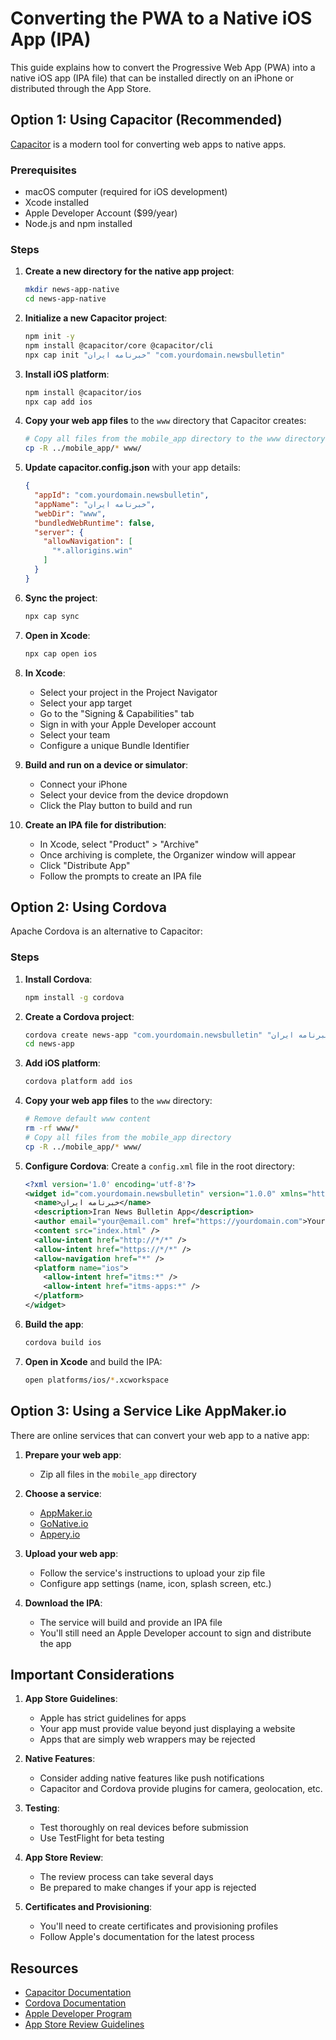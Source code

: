 # Converting the PWA to a Native iOS App (IPA)

This guide explains how to convert the Progressive Web App (PWA) into a native iOS app (IPA file) that can be installed directly on an iPhone or distributed through the App Store.

## Option 1: Using Capacitor (Recommended)

[Capacitor](https://capacitorjs.com/) is a modern tool for converting web apps to native apps.

### Prerequisites
- macOS computer (required for iOS development)
- Xcode installed
- Apple Developer Account ($99/year)
- Node.js and npm installed

### Steps

1. **Create a new directory for the native app project**:
   ```bash
   mkdir news-app-native
   cd news-app-native
   ```

2. **Initialize a new Capacitor project**:
   ```bash
   npm init -y
   npm install @capacitor/core @capacitor/cli
   npx cap init "خبرنامه ایران" "com.yourdomain.newsbulletin"
   ```

3. **Install iOS platform**:
   ```bash
   npm install @capacitor/ios
   npx cap add ios
   ```

4. **Copy your web app files** to the `www` directory that Capacitor creates:
   ```bash
   # Copy all files from the mobile_app directory to the www directory
   cp -R ../mobile_app/* www/
   ```

5. **Update capacitor.config.json** with your app details:
   ```json
   {
     "appId": "com.yourdomain.newsbulletin",
     "appName": "خبرنامه ایران",
     "webDir": "www",
     "bundledWebRuntime": false,
     "server": {
       "allowNavigation": [
         "*.allorigins.win"
       ]
     }
   }
   ```

6. **Sync the project**:
   ```bash
   npx cap sync
   ```

7. **Open in Xcode**:
   ```bash
   npx cap open ios
   ```

8. **In Xcode**:
   - Select your project in the Project Navigator
   - Select your app target
   - Go to the "Signing & Capabilities" tab
   - Sign in with your Apple Developer account
   - Select your team
   - Configure a unique Bundle Identifier

9. **Build and run on a device or simulator**:
   - Connect your iPhone
   - Select your device from the device dropdown
   - Click the Play button to build and run

10. **Create an IPA file for distribution**:
    - In Xcode, select "Product" > "Archive"
    - Once archiving is complete, the Organizer window will appear
    - Click "Distribute App"
    - Follow the prompts to create an IPA file

## Option 2: Using Cordova

Apache Cordova is an alternative to Capacitor:

### Steps

1. **Install Cordova**:
   ```bash
   npm install -g cordova
   ```

2. **Create a Cordova project**:
   ```bash
   cordova create news-app "com.yourdomain.newsbulletin" "خبرنامه ایران"
   cd news-app
   ```

3. **Add iOS platform**:
   ```bash
   cordova platform add ios
   ```

4. **Copy your web app files** to the `www` directory:
   ```bash
   # Remove default www content
   rm -rf www/*
   # Copy all files from the mobile_app directory
   cp -R ../mobile_app/* www/
   ```

5. **Configure Cordova**:
   Create a `config.xml` file in the root directory:
   ```xml
   <?xml version='1.0' encoding='utf-8'?>
   <widget id="com.yourdomain.newsbulletin" version="1.0.0" xmlns="http://www.w3.org/ns/widgets" xmlns:cdv="http://cordova.apache.org/ns/1.0">
     <name>خبرنامه ایران</name>
     <description>Iran News Bulletin App</description>
     <author email="your@email.com" href="https://yourdomain.com">Your Name</author>
     <content src="index.html" />
     <allow-intent href="http://*/*" />
     <allow-intent href="https://*/*" />
     <allow-navigation href="*" />
     <platform name="ios">
       <allow-intent href="itms:*" />
       <allow-intent href="itms-apps:*" />
     </platform>
   </widget>
   ```

6. **Build the app**:
   ```bash
   cordova build ios
   ```

7. **Open in Xcode** and build the IPA:
   ```bash
   open platforms/ios/*.xcworkspace
   ```

## Option 3: Using a Service Like AppMaker.io

There are online services that can convert your web app to a native app:

1. **Prepare your web app**:
   - Zip all files in the `mobile_app` directory

2. **Choose a service**:
   - [AppMaker.io](https://appmaker.io/)
   - [GoNative.io](https://gonative.io/)
   - [Appery.io](https://appery.io/)

3. **Upload your web app**:
   - Follow the service's instructions to upload your zip file
   - Configure app settings (name, icon, splash screen, etc.)

4. **Download the IPA**:
   - The service will build and provide an IPA file
   - You'll still need an Apple Developer account to sign and distribute the app

## Important Considerations

1. **App Store Guidelines**: 
   - Apple has strict guidelines for apps
   - Your app must provide value beyond just displaying a website
   - Apps that are simply web wrappers may be rejected

2. **Native Features**: 
   - Consider adding native features like push notifications
   - Capacitor and Cordova provide plugins for camera, geolocation, etc.

3. **Testing**: 
   - Test thoroughly on real devices before submission
   - Use TestFlight for beta testing

4. **App Store Review**: 
   - The review process can take several days
   - Be prepared to make changes if your app is rejected

5. **Certificates and Provisioning**:
   - You'll need to create certificates and provisioning profiles
   - Follow Apple's documentation for the latest process

## Resources

- [Capacitor Documentation](https://capacitorjs.com/docs)
- [Cordova Documentation](https://cordova.apache.org/docs/en/latest/)
- [Apple Developer Program](https://developer.apple.com/programs/)
- [App Store Review Guidelines](https://developer.apple.com/app-store/review/guidelines/)
